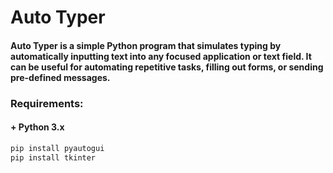 # Auto Typer
#### Auto Typer is a simple Python program that simulates typing by automatically inputting text into any focused application or text field. It can be useful for automating repetitive tasks, filling out forms, or sending pre-defined messages.
### Requirements:
#### + Python 3.x
```bash
pip install pyautogui
pip install tkinter
```
